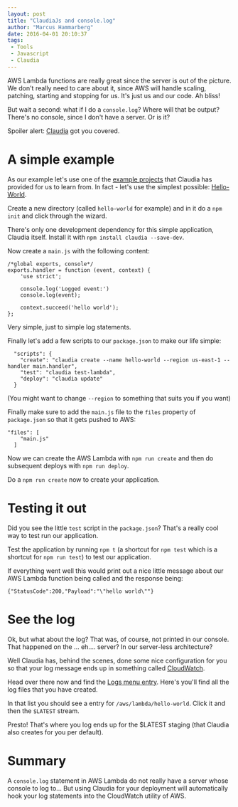 ```yaml
---
layout: post
title: "ClaudiaJs and console.log"
author: "Marcus Hammarberg"
date: 2016-04-01 20:10:37
tags:
 - Tools
 - Javascript
 - Claudia
---
```


AWS Lambda functions are really great since the server is out of the picture. We don't really need to care about it, since AWS will handle scaling, patching, starting and stopping for us. It's just us and our code. Ah bliss!

But wait a second: what if I do a `console.log`? Where will that be output? There's no console, since I don't have a server. Or is it?

Spoiler alert: [Claudia](http://www.claudiajs.com) got you covered.

<!-- excerpt-end -->

# A simple example

As our example let's use one of the [example projects](https://github.com/claudiajs/example-projects) that Claudia has provided for us to learn from. In fact - let's use the simplest possible: [Hello-World](https://github.com/claudiajs/example-projects/blob/master/hello-world/).

Create a new directory (called `hello-world` for example) and in it do a `npm init` and click through the wizard.

There's only one development dependency for this simple application, Claudia itself. Install it with `npm install claudia --save-dev`.

Now create a `main.js` with the following content:

    /*global exports, console*/
    exports.handler = function (event, context) {
        'use strict';

        console.log('Logged event:')
        console.log(event);

        context.succeed('hello world');
    };

Very simple, just to simple log statements.

Finally let's add a few scripts to our `package.json` to make our life simple:

      "scripts": {
        "create": "claudia create --name hello-world --region us-east-1 --handler main.handler",
        "test": "claudia test-lambda",
        "deploy": "claudia update"
      }

(You might want to change `--region` to something that suits you if you want)

Finally make sure to add the `main.js` file to the `files` property of `package.json` so that it gets pushed to AWS:

    "files": [
        "main.js"
      ]

Now we can create the AWS Lambda with `npm run create` and then do subsequent deploys with `npm run deploy`.

Do a `npm run create` now to create your application.

# Testing it out
Did you see the little `test` script in the `package.json`? That's a really cool way to test run our application.

Test the application by running `npm t` (a shortcut for `npm test` which is a shortcut for `npm run test`) to test our application.

If everything went well this would print out a nice little message about our AWS Lambda function being called and the response being:

    {"StatusCode":200,"Payload":"\"hello world\""}

# See the log
Ok, but what about the log? That was, of course, not printed in our console. That happened on the ... eh.... server? In our server-less architecture?

Well Claudia has, behind the scenes, done some nice configuration for you so that your log message ends up in something called [CloudWatch](https://console.aws.amazon.com/cloudwatch/home?region=us-east-1).

Head over there now and find the [Logs menu entry](https://console.aws.amazon.com/cloudwatch/home?region=us-east-1#logs:). Here's you'll find all the log files that you have created.

In that list you should see a entry for `/aws/lambda/hello-world`. Click it and then the `$LATEST` stream.

Presto! That's where you log ends up for the $LATEST staging (that Claudia also creates for you per default).

# Summary
A `console.log` statement in AWS Lambda do not really have a server whose console to log to... But using Claudia for your deployment will automatically hook your log statements into the CloudWatch utility of AWS.